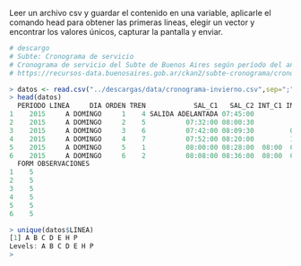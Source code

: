 
Leer un archivo csv y guardar el contenido en una variable, aplicarle el comando head
para obtener las primeras lineas, elegir un vector y encontrar los valores únicos, capturar
la pantalla y enviar.

``` R
# descargo 
# Subte: Cronograma de servicio
# Cronograma de servicio del Subte de Buenos Aires según período del año.
# https://recursos-data.buenosaires.gob.ar/ckan2/subte-cronograma/cronograma-invierno.csv

> datos <- read.csv("../descargas/data/cronograma-invierno.csv",sep=";")
> head(datos)
  PERIODO LINEA     DIA ORDEN TREN            SAL_C1   SAL_C2 INT_C1 INT_C2
1    2015     A DOMINGO     1    4 SALIDA ADELANTADA 07:45:00              
2    2015     A DOMINGO     2    5          07:32:00 08:00:30              
3    2015     A DOMINGO     3    6          07:42:00 08:09:30         09:00
4    2015     A DOMINGO     4    7          07:52:00 08:20:00         10:30
5    2015     A DOMINGO     5    1          08:00:00 08:28:00  08:00  08:00
6    2015     A DOMINGO     6    2          08:08:00 08:36:00  08:00  08:00
  FORM OBSERVACIONES
1    5              
2    5              
3    5              
4    5              
5    5              
6    5              

> unique(datos$LINEA)
[1] A B C D E H P
Levels: A B C D E H P
> 
```

